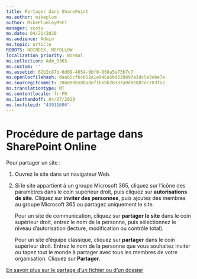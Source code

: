 ```yaml
---
title: Partager dans SharePoint
ms.author: mikeplum
author: MikePlumleyMSFT
manager: scotv
ms.date: 04/21/2020
ms.audience: Admin
ms.topic: article
ROBOTS: NOINDEX, NOFOLLOW
localization_priority: Normal
ms.collection: Adm_O365
ms.custom: ''
ms.assetid: 62b2c87b-6d09-4654-9bf0-868a5e73b7c7
ms.openlocfilehash: daab5cfbcb52a1e946a5bd228897a2dc5e3ebe7e
ms.sourcegitcommit: 286000b588adef1bbbb28337a9d9e087ec783fa2
ms.translationtype: MT
ms.contentlocale: fr-FR
ms.lasthandoff: 04/27/2020
ms.locfileid: "43911686"
---
```

# <a name="how-to-share-in-sharepoint-online"></a>Procédure de partage dans SharePoint Online

Pour partager un site :
  
1. Ouvrez le site dans un navigateur Web.
    
2. Si le site appartient à un groupe Microsoft 365, cliquez sur l’icône des paramètres dans le coin supérieur droit, puis cliquez sur **autorisations de site**. Cliquez sur **inviter des personnes**, puis ajoutez des membres au groupe Microsoft 365 ou partagez uniquement le site. 
    
    Pour un site de communication, cliquez sur **partager le site** dans le coin supérieur droit, entrez le nom de la personne, puis sélectionnez le niveau d’autorisation (lecture, modification ou contrôle total). 
    
    Pour un site d’équipe classique, cliquez sur **partager** dans le coin supérieur droit. Entrez le nom de la personne que vous souhaitez inviter ou tapez tout le monde à partager avec tous les membres de votre organisation. Cliquez sur **Partager**.
    
[En savoir plus sur le partage d’un fichier ou d’un dossier](https://go.microsoft.com/fwlink/?linkid=511430)
  

